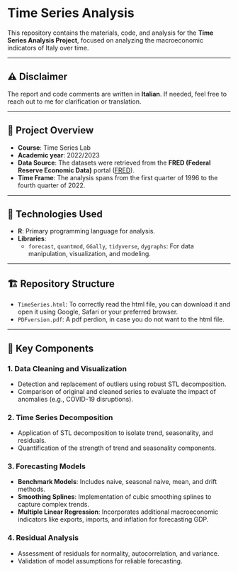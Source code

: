 # Time Series Analysis

This repository contains the materials, code, and analysis for the **Time Series Analysis Project**, focused on analyzing the macroeconomic indicators of Italy over time. 

---

## ⚠️ Disclaimer
The report and code comments are written in **Italian**. If needed, feel free to reach out to me for clarification or translation.

---

## 📘 Project Overview

- **Course**: Time Series Lab
- **Academic year**: 2022/2023
- **Data Source**: The datasets were retrieved from the **FRED (Federal Reserve Economic Data)** portal ([FRED](https://fred.stlouisfed.org)).
- **Time Frame**: The analysis spans from the first quarter of 1996 to the fourth quarter of 2022.

---

## 🔧 Technologies Used

- **R**: Primary programming language for analysis.
- **Libraries**:
  - `forecast`, `quantmod`, `GGally`, `tidyverse`, `dygraphs`: For data manipulation, visualization, and modeling.
---

## 🏗️ Repository Structure

- `TimeSeries.html`: To correctly read the html file, you can download it and open it using Google, Safari or your preferred browser. 
- `PDFversion.pdf`: A pdf perdion, in case you do not want to the html file.

---

## 🚀 Key Components

### 1. **Data Cleaning and Visualization**
   - Detection and replacement of outliers using robust STL decomposition.
   - Comparison of original and cleaned series to evaluate the impact of anomalies (e.g., COVID-19 disruptions).

### 2. **Time Series Decomposition**
   - Application of STL decomposition to isolate trend, seasonality, and residuals.
   - Quantification of the strength of trend and seasonality components.

### 3. **Forecasting Models**
   - **Benchmark Models**: Includes naive, seasonal naive, mean, and drift methods.
   - **Smoothing Splines**: Implementation of cubic smoothing splines to capture complex trends.
   - **Multiple Linear Regression**: Incorporates additional macroeconomic indicators like exports, imports, and inflation for forecasting GDP.

### 4. **Residual Analysis**
   - Assessment of residuals for normality, autocorrelation, and variance.
   - Validation of model assumptions for reliable forecasting.

